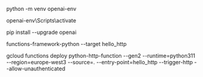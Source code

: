 python -m venv openai-env

openai-env\Scripts\activate

pip install --upgrade openai

functions-framework-python --target hello_http

gcloud functions deploy python-http-function --gen2 --runtime=python311 --region=europe-west3 --source=. --entry-point=hello_http --trigger-http --allow-unauthenticated